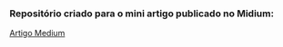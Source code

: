 ### Repositório criado para o mini artigo publicado no Midium:  
[Artigo Medium](https://medium.com/@leohauschild/realizando-deploy-do-kube-prometheus-grafana-loki-e-promtail-no-kind-usando-terraform-e-helm-ce6d95e4df0e)